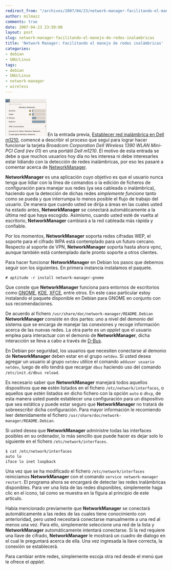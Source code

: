 ```yaml
---
redirect_from: "/archivos/2007/04/23/network-manager-facilitando-el-manejo-de-redes-inalambricas/"
author: milmazz
comments: true
date: 2007-04-23 23:50:08
layout: post
slug: network-manager-facilitando-el-manejo-de-redes-inalambricas
title: 'Network Manager: Facilitando el manejo de redes inalámbricas'
categories:
- debian
- GNU/Linux
tags:
- debian
- GNU/Linux
- network-manager
- wireless
---
```


![NetworkManager](/images/2007-04-23-network-manager-facilitando-el-manejo-de-redes-inalambricas/network-manager.thumbnail.png) En la entrada previa, [Establecer red inalámbrica en Dell m1210](/archivos/2007/04/21/establecer-red-inalambrica-en-dell-m1210/), comencé a describir el proceso que seguí para lograr hacer funcionar la tarjeta _Broadcom Corporation Dell Wireless 1390 WLAN Mini-PCI Card (rev 01)_ en una portátil _Dell m1210_. El motivo de esta entrada se debe a que muchos usuarios hoy día no les interesa ni debe interesarles estar lidiando con la detección de redes inalámbricas, por eso les pasaré a comentar acerca de [NetworkManager](http://www.gnome.org/projects/NetworkManager/).

**NetworkManager** es una aplicación cuyo objetivo es que el usuario nunca tenga que lidiar con la línea de comandos o la edición de ficheros de configuración para manejar sus redes (ya sea cableada o inalámbrica), haciendo que la detección de dichas redes _simplemente funcione_ tanto como se pueda y que interrumpa lo menos posible el flujo de trabajo del usuario. De manera que cuando usted se dirija a áreas en las cuales usted ha estado antes, **NetworkManager** se conectará automáticamente a la última red que haya escogido. Asimismo, cuando usted esté de vuelta al escritorio, **NetworkManager** cambiará a la red cableada más rápida y confiable.

Por los momentos, **NetworkManager** soporta redes cifradas WEP, el soporte para el cifrado WPA está contemplado para un futuro cercano. Respecto al soporte de VPN, **NetworkManager** soporta hasta ahora vpnc, aunque también está contemplado darle pronto soporte a otros clientes.

Para hacer funcionar **NetworkManager** en Debian los pasos que debemos seguir son los siguientes. En primera instancia instalamos el paquete.
    
    # aptitude -r install network-manager-gnome

Que conste que **NetworkManager** funciona para entornos de escritorios como [GNOME](http://gnome.org), [KDE](http://kde.org), [XFCE](http://xfce.org), entre otros. En este caso particular estoy instalando el paquete disponible en Debian para GNOME en conjunto con sus recomendaciones.

De acuerdo al fichero `/usr/share/doc/network-manager/README.Debian` **NetworkManager** consiste en dos partes: uno a nivel del demonio del sistema que se encarga de manejar las conexiones y recoge información acerca de las nuevas redes. La otra parte es un _applet_ que el usuario emplea para interactuar con el demonio de **NetworkManager**, dicha interacción se lleva a cabo a través de [D-Bus](http://www.freedesktop.org/wiki/Software/dbus).

En Debian por seguridad, los usuarios que necesiten conectarse al demonio de **NetworkManager** deben estar en el grupo `netdev`. Si usted desea agregar un usuario al grupo `netdev` utilice el comando `adduser usuario netdev`, luego de ello tendrá que recargar `dbus` haciendo uso del comando `/etc/init.d/dbus reload`.

Es necesario saber que **NetworkManager** manejará todos aquellos dispositivos que **no** estén listados en el fichero `/etc/network/interfaces`, o aquellos que estén listados en dicho fichero con la opción `auto` o `dhcp`, de esta manera usted puede establecer una configuración para un dispositivo que sea estática y puede estar seguro que **NetworkManager** no tratará de sobreescribir dicha configuración. Para mayor información le recomiendo leer detenidamente el fichero `/usr/share/doc/network-manager/README.Debian`.

Si usted desea que **NetworkManager** administre todas las interfaces posibles en su ordenador, lo más sencillo que puede hacer es dejar solo lo siguiente en el fichero `/etc/network/interfaces`.
  
    $ cat /etc/network/interfaces
    auto lo
    iface lo inet loopback

Una vez que se ha modificado el fichero `/etc/network/interfaces` reiniciamos **NetworkManager** con el comando `service network-manager restart`. El programa ahora se encargará de detectar las redes inalámbricas disponibles. Para ver una lista de las redes disponibles, simplemente haga clic en el icono, tal como se muestra en la figura al principio de este artículo.

Había mencionado previamente que **NetworkManager** se conectará automáticamente a las redes de las cuales tiene conocimiento con anterioridad, pero usted necesitará conectarse manualmente a una red al menos una vez. Para ello, simplemente seleccione una red de la lista y **NetworkManager** automáticamente intentará conectarse. Si la red requiere una llave de cifrado, **NetworkManager** le mostrará un cuadro de dialogo en el cual le preguntará acerca de ella. Una vez ingresada la llave correcta, la conexión se establecerá.

Para cambiar entre redes, simplemente escoja otra red desde el menú que le ofrece el _applet_.

